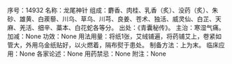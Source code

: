 序号：14932
名称：龙尾神针
组成：麝香、肉桂、乳香（炙）、没药（炙）、朱砂、雄黄、白蒺藜、川乌、草乌、川芎、良姜、苍术、独活、威灵仙、白芷、天麻、羌活、细辛、藁本、白花蛇各等分。
出处：《青囊秘传》。
主治：寒湿气痛。
加减：None
功效：None
用法用量：将纸1张，艾绒铺遍，将药铺艾上，卷紧如管大，外用乌金纸贴好，以火燃着，隔布熨于患处。
制备方法：上为末。
临床应用：None
各家论述：None
用药禁忌：None
附注：None
